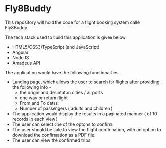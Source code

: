 # Fly8Buddy
This repository will hold the code for a flight booking system calle Fly8Buddy.

The tech stack used to build this application is given below 

- HTML5/CSS3/TypeScript (and JavaScript)
- Angular
- NodeJS
- Amadeus API 



The application would have the following functionalities. 

- Landing page, which allows the user to search for flights after providing the following info -
  -  the origin and desintaton cities / airports
  -  one way or return flight
  -  From and To dates
  -  Number of passengers ( adults and children )
-  The application would display the results in a paginated manner ( of 10 records in each view )
-  The user can select one of the optons to confirm.
-  The user should be able to view the flight confirmation, with an option to download the confirmation as a PDF file. 
-  The user can view the confirmed trips
  
